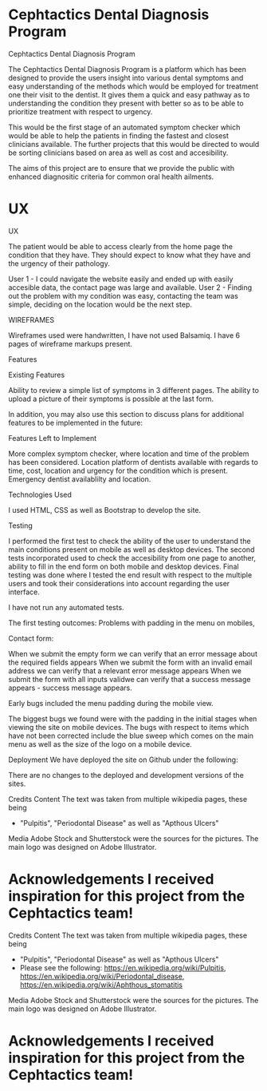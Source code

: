 
Cephtactics Dental Diagnosis Program
=======
Cephtactics Dental Diagnosis Program


The Cephtactics Dental Diagnosis Program is a platform which has been designed to provide the users insight into various dental symptoms and easy understanding of the methods which would be employed for treatment one their visit to the dentist. It gives them a quick and easy pathway as to understanding the condition they present with better so as to be able to prioritize treatment with respect to urgency.

This would be the first stage of an automated symptom checker which would be able to help the patients in finding the fastest and closest clinicians available. The further projects that this would be directed to would be sorting clinicians based on area as well as cost and accesibility.

The aims of this project are to ensure that we provide the public with enhanced diagnositic criteria for common oral health ailments.


UX
=======
UX

The patient would be able to access clearly from the home page the condition that they have. They should expect to know what they have and the urgency of their pathology.

User 1 - I could navigate the website easily and ended up with easily accesible data, the contact page was large and available.
User 2 - Finding out the problem with my condition was easy, contacting the team was simple, deciding on the location would be the next step.


WIREFRAMES 

Wireframes used were handwritten, I have not used Balsamiq. I have 6 pages of wireframe markups present.

Features


Existing Features

Ability to review a simple list of symptoms in 3 different pages.
The ability to upload a picture of their symptoms is possible at the last form.

In addition, you may also use this section to discuss plans for additional features to be implemented in the future:

Features Left to Implement

More complex symptom checker, where location and time of the problem has been considered.
Location platform of dentists available with regards to time, cost, location and urgency for the condition which is present.
Emergency dentist availablilty and location.

Technologies Used

I used HTML, CSS as well as Bootstrap to develop the site.

Testing

I performed the first test to check the ability of the user to understand the main conditions present on mobile as well as desktop devices. 
The second tests incorporated used to check the accesibility from one page to another, ability to fill in the end form on both mobile and desktop devices.
Final testing was done where I tested the end result with respect to the multiple users and took their considerations into account regarding the user interface.

I have not run any automated tests.

The first testing outcomes:
Problems with padding in the menu on mobiles,

Contact form:

When we submit the empty form we can verify that an error message about the required fields appears
When we submit the form with an invalid email address we can verify that a relevant error message appears
When we submit the form with all inputs validwe can verify that a success message appears - success message appears.

Early bugs included the menu padding during the mobile view.


The biggest bugs we found were with the padding in the initial stages when viewing the site on mobile devices.
The bugs with respect to items which have not been corrected include the blue sweep which comes on the main menu as well as the size of the logo on a mobile device.

Deployment
We have deployed the site on Github under the following:

There are no changes to the deployed and development versions of the sites.



Credits
Content
The text was taken from multiple wikipedia pages, these being
- "Pulpitis", "Periodontal Disease" as well as "Apthous Ulcers"

Media
Adobe Stock and  Shutterstock were the sources for the pictures.
The main logo was designed on Adobe Illustrator.

Acknowledgements
I received inspiration for this project from the Cephtactics team!
=======


Credits
Content
The text was taken from multiple wikipedia pages, these being
- "Pulpitis", "Periodontal Disease" as well as "Apthous Ulcers"
- Please see the following: https://en.wikipedia.org/wiki/Pulpitis, https://en.wikipedia.org/wiki/Periodontal_disease, https://en.wikipedia.org/wiki/Aphthous_stomatitis

Media
Adobe Stock and  Shutterstock were the sources for the pictures.
The main logo was designed on Adobe Illustrator.


Acknowledgements
I received inspiration for this project from the Cephtactics team!
=======

